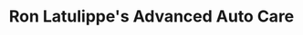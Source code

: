 ---
title: "Ron Latulippe's Advanced Auto Care"
url: /nashua/ron-latulippes-advanced-auto-care/
shop: car repair
---